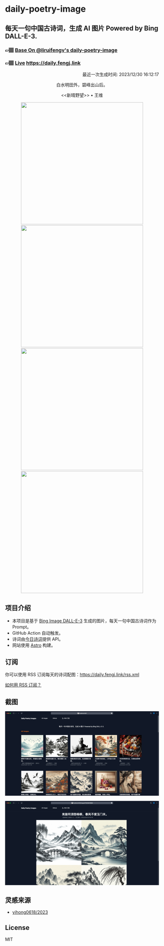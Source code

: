 
# daily-poetry-image

## 每天一句中国古诗词，生成 AI 图片 Powered by Bing DALL-E-3.

### 👉🏽 [Base On @liruifengv's daily-poetry-image](https://github.com/liruifengv/daily-poetry-image)

### 👉🏽 [Live](https://daily.fengj.link) https://daily.fengj.link

<p align="right">
  最近一次生成时间: 2023/12/30 16:12:17
</p>
<p align="center">
白水明田外，碧峰出山后。
</p>
<p align="center">
<<新晴野望>> • 王维
</p>
<p align="center">
<img src="https://tse2.mm.bing.net/th/id/OIG.sNKqTjbbavdsx3iZZI3U" height="400" width="400" />
<img src="https://tse3.mm.bing.net/th/id/OIG.ynJwa0qfjdUAs1r58d8v" height="400" width="400" />
<img src="https://tse4.mm.bing.net/th/id/OIG.CLnAa.VrS9qBqlciusxI" height="400" width="400" />
<img src="https://tse4.mm.bing.net/th/id/OIG.ySEhx5vZOJPVkRHv666X" height="400" width="400" />
</p>

## 项目介绍

-   本项目是基于 [Bing Image DALL-E-3](https://www.bing.com/images/create) 生成的图片，每天一句中国古诗词作为 Prompt。
-   GitHub Action 自动触发。
-   诗词由[今日诗词](https://www.jinrishici.com/)提供 API。
-   网站使用 [Astro](https://astro.build) 构建。

## 订阅

你可以使用 RSS 订阅每天的诗词配图：https://daily.fengj.link/rss.xml

[如何用 RSS 订阅？](https://zhuanlan.zhihu.com/p/55026716)

## 截图

![图片列表](./screenshots/Snipaste_2023-12-28_21-00-26.png)

![图片详情](./screenshots/Snipaste_2023-12-28_21-00-53.png)

## 灵感来源

-   [yihong0618/2023](https://github.com/yihong0618/2023)

## License

MIT
